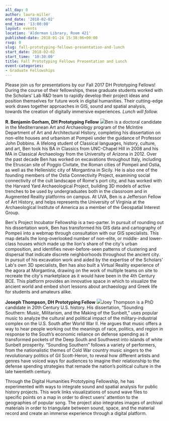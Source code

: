 ```yaml
---
all_day: 0
author: laura-miller
end_date: '2018-02-02'
end_time: '13:00:00'
layout: events
location: 'Alderman Library, Room 421'
published-date: 2018-01-24 15:38:06+00:00
rsvp: 0
slug: fall-prototyping-fellows-presentation-and-lunch
start_date: 2018-02-02
start_time: '10:30:00'
title: Fall Prototyping Fellows Presentation and Lunch
event-categories:
- Graduate Fellowships
---
```


Please join us for presentations by our Fall 2017 DH Prototyping Fellows! During the course of their fellowships, these graduate students worked with the Scholars’ Lab R&D team to rapidly develop their project ideas and position themselves for future work in digital humanities. Their cutting-edge work draws together approaches in GIS, sound and spatial analysis, towards the creation of digitally immersive experiences. _Lunch will follow._

**R. Benjamin Gorham, DH Prototyping Fellow**
![](https://gallery.mailchimp.com/3ac105f4d87dddbd34542ab41/images/bd0a2914-bacc-4e26-b484-bab83b6c1c6f.jpg)Ben is a doctoral candidate in the Mediterranean Art and Archaeology program of the McIntire Department of Art and Architectural History, completing his dissertation on non-elite houses and urbanism at Pompeii under the guidance of Professor John Dobbins. A lifelong student of Classical languages, history, culture, and art, Ben took his BA in Classics from UNC-Chapel Hill in 2008 and his MA in Classical Archaeology from the University of Arizona in 2012. Over the past decade Ben has worked on excavations throughout Italy, including the Etruscan site of Poggio Civitate, the Roman cities of Pompeii and Ostia, as well as the Hellenistic city of Morgantina in Sicily. He is also one of the founding members of the Ostia Connectivity Project, examining social connectivity of the cult landscape of Rome's port city, and has worked with the Harvard Yard Archaeological Project, building 3D models of active trenches to be used by undergraduates both in the classroom and in Augmented Reality platforms on campus. At UVA, Ben is a Jefferson Fellow of Art History, and helps represents the University of Virginia at the Archaeological Institute of America as a member of the Geospatial Interest Group.

Ben's Project Incubator Fellowship is a two-parter. In pursuit of rounding out his dissertation work, Ben has transformed his GIS data and cartography of Pompeii into a webmap through consultation with our GIS specialists. This map details the long-overlooked number of non-elite, or middle- and lower-class houses which made up the lion's share of the city's urban composition, and identifies never-before-seen patterns of clustering and dispersal that indicate discrete neighborhoods throughout the ancient city. In pursuit of his excavation work and aided by the expertise of the Scholars' Lab's own 3D specialists, Ben has also built a Virtual Reality experience of the agora at Morgantina, drawing on the work of multiple teams on site to recreate the city's marketplace as it would have been in the 4th Century BCE. This platform provides an innovative space in which to visualize the ancient world and embed short lessons about archaeology and Greek life for students and amateurs alike.

**Joseph Thompson, DH Prototyping Fellow**
![](https://gallery.mailchimp.com/3ac105f4d87dddbd34542ab41/images/dd91763e-9abc-43ad-a611-159f550fdd24.jpeg)Joey Thompson is a PhD candidate in 20th Century U.S. history. His dissertation, “Sounding Southern: Music, Militarism, and the Making of the Sunbelt,” uses popular music to analyze the cultural and political impact of the military-industrial complex on the U.S. South after World War II. He argues that music offers a way to hear people working out the meanings of race, politics, and region in response to the South’s economic reliance on defense spending as it transformed pockets of the Deep South and Southwest into islands of white Sunbelt prosperity. “Sounding Southern” follows a variety of performers, from the nationalistic themes of Cold War country music singers to the revolutionary politics of Gil Scott-Heron, to reveal how different artists and genres have voiced ways for audiences to imagine their relationship to the defense spending strategies that remade the nation’s political culture in the late twentieth century.

Through the Digital Humanities Prototyping Fellowship, he has experimented with ways to integrate sound and spatial analysis for public history projects. This work links visualizations of sound wave files to specific points on a map in order to direct users’ attention to the geographies of popular song. The project also integrates images of archival materials in order to triangulate between sound, space, and the material record and create an immerse experience through a digital platform.
